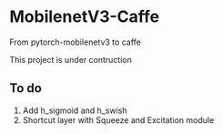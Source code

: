# MobilenetV3-Caffe
From pytorch-mobilenetv3 to caffe

This project is under contruction

## To do 

1. Add h_sigmoid and h_swish 
2. Shortcut layer with Squeeze and Excitation module 
